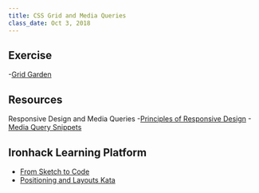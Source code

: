 ```yaml
---
title: CSS Grid and Media Queries
class_date: Oct 3, 2018
---
```



Exercise
----------
-[Grid Garden](https://cssgridgarden.com/)

Resources
----------


Responsive Design and Media Queries
-[Principles of Responsive Design](http://blog.froont.com/9-basic-principles-of-responsive-web-design/)
-[Media Query Snippets](https://css-tricks.com/snippets/css/media-queries-for-standard-devices/)

Ironhack Learning Platform
----------
- [From Sketch to Code](http://learn.ironhack.com/#/learning_unit/5137)
- [Positioning and Layouts Kata](http://learn.ironhack.com/#/learning_unit/5140)
